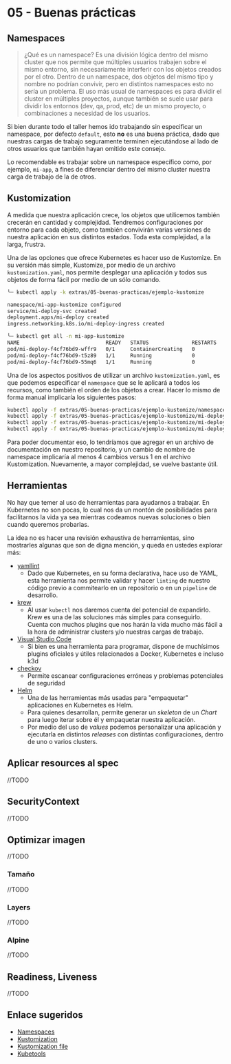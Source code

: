 # 05 - Buenas prácticas

## Namespaces

> ¿Qué es un namespace? Es una división lógica dentro del mismo cluster que nos permite que múltiples usuarios trabajen sobre el mismo entorno, sin necesariamente interferir con los objetos creados por el otro. Dentro de un namespace, dos objetos del mismo tipo y nombre no podrían convivir, pero en distintos namespaces esto no sería un problema. El uso más usual de namespaces es para dividir el cluster en múltiples proyectos, aunque también se suele usar para dividir los entornos (dev, qa, prod, etc) de un mismo proyecto, o combinaciones a necesidad de los usuarios.

Si bien durante todo el taller hemos ido trabajando sin especificar un namespace, por defecto `default`, esto **no** es una buena práctica, dado que nuestras cargas de trabajo seguramente terminen ejecutándose al lado de otros usuarios que también hayan omitido este consejo.

Lo recomendable es trabajar sobre un namespace específico como, por ejemplo, `mi-app`, a fines de diferenciar dentro del mismo cluster nuestra carga de trabajo de la de otros.

## Kustomization

A medida que nuestra aplicación crece, los objetos que utilicemos también crecerán en cantidad y complejidad. Tendremos configuraciones por entorno para cada objeto, como también convivirán varias versiones de nuestra aplicación en sus distintos estados. Toda esta complejidad, a la larga, frustra.

Una de las opciones que ofrece Kubernetes es hacer uso de Kustomize. En su versión más simple, Kustomize, por medio de un archivo `kustomization.yaml`, nos permite desplegar una aplicación y todos sus objetos de forma fácil por medio de un sólo comando.

```bash
╰─ kubectl apply -k extras/05-buenas-practicas/ejemplo-kustomize

namespace/mi-app-kustomize configured
service/mi-deploy-svc created
deployment.apps/mi-deploy created
ingress.networking.k8s.io/mi-deploy-ingress created

╰─ kubectl get all -n mi-app-kustomize                          
NAME                            READY   STATUS              RESTARTS   AGE
pod/mi-deploy-f4cf76bd9-wffr9   0/1     ContainerCreating   0          5s
pod/mi-deploy-f4cf76bd9-t5z89   1/1     Running             0          5s
pod/mi-deploy-f4cf76bd9-55mq6   1/1     Running             0          5s
```

Una de los aspectos positivos de utilizar un archivo `kustomization.yaml`, es que podemos especificar el `namespace` que se le aplicará a todos los recursos, como también el orden de los objetos a crear. Hacer lo mismo de forma manual implicaría los siguientes pasos:

```bash
kubectl apply -f extras/05-buenas-practicas/ejemplo-kustomize/namespace.yaml
kubectl apply -f extras/05-buenas-practicas/ejemplo-kustomize/mi-deploy-ingress.yaml -n mi-app-kustomize
kubectl apply -f extras/05-buenas-practicas/ejemplo-kustomize/mi-deploy-svc.yaml -n mi-app-kustomize
kubectl apply -f extras/05-buenas-practicas/ejemplo-kustomize/mi-deploy.yaml -n mi-app-kustomize
```

Para poder documentar eso, lo tendríamos que agregar en un archivo de documentación en nuestro repositorio, y un cambio de nombre de namespace implicaría al menos 4 cambios versus 1 en el archivo Kustomization. Nuevamente, a mayor complejidad, se vuelve bastante útil.

## Herramientas

No hay que temer al uso de herramientas para ayudarnos a trabajar. En Kubernetes no son pocas, lo cual nos da un montón de posibilidades para facilitarnos la vida ya sea mientras codeamos nuevas soluciones o bien cuando queremos probarlas.

La idea no es hacer una revisión exhaustiva de herramientas, sino mostrarles algunas que son de digna mención, y queda en ustedes explorar más:

- [yamllint](https://yamllint.readthedocs.io/en/stable/)
  - Dado que Kubernetes, en su forma declarativa, hace uso de YAML, esta herramienta nos permite validar y hacer `linting` de nuestro código previo a commitearlo en un repositorio o en un `pipeline` de desarrollo.
- [krew](https://krew.sigs.k8s.io/)
  - Al usar `kubectl` nos daremos cuenta del potencial de expandirlo. Krew es una de las soluciones más simples para conseguirlo. Cuenta con muchos plugins que nos harán la vida mucho más fácil a la hora de administrar clusters y/o nuestras cargas de trabajo.
- [Visual Studio Code](https://code.visualstudio.com/)
  - Si bien es una herramienta para programar, dispone de muchísimos plugins oficiales y útiles relacionados a Docker, Kubernetes e incluso k3d
- [checkov](https://www.checkov.io/)
  - Permite escanear configuraciones erróneas y problemas potenciales de seguridad
- [Helm](https://helm.sh/)
  - Una de las herramientas más usadas para "empaquetar" aplicaciones en Kubernetes es Helm.
  - Para quienes desarrollan, permite generar un *skeleton* de un *Chart* para luego iterar sobre él y empaquetar nuestra aplicación.
  - Por medio del uso de *values* podemos personalizar una aplicación y ejecutarla en distintos *releases* con distintas configuraciones, dentro de uno o varios clusters.

## Aplicar resources al spec

//TODO

## SecurityContext

//TODO

## Optimizar imagen

//TODO

### Tamaño

//TODO

### Layers

//TODO

### Alpine

//TODO

## Readiness, Liveness

//TODO

## Enlace sugeridos

- [Namespaces](https://kubernetes.io/es/docs/concepts/overview/working-with-objects/namespaces/)
- [Kustomization](https://kubernetes.io/docs/tasks/manage-kubernetes-objects/kustomization/)
- [Kustomization file](https://kubectl.docs.kubernetes.io/references/kustomize/kustomization/)
- [Kubetools](https://collabnix.github.io/kubetools/)
